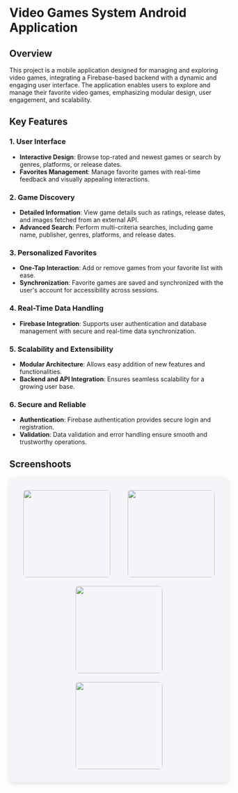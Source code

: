 # Video Games System Android Application 

## **Overview**
This project is a mobile application designed for managing and exploring video games, integrating a Firebase-based backend with a dynamic and engaging user interface. The application enables users to explore and manage their favorite video games, emphasizing modular design, user engagement, and scalability.

## Key Features

### 1. User Interface
- **Interactive Design**: Browse top-rated and newest games or search by genres, platforms, or release dates.
- **Favorites Management**: Manage favorite games with real-time feedback and visually appealing interactions.

### 2. Game Discovery
- **Detailed Information**: View game details such as ratings, release dates, and images fetched from an external API.
- **Advanced Search**: Perform multi-criteria searches, including game name, publisher, genres, platforms, and release dates.

### 3. Personalized Favorites
- **One-Tap Interaction**: Add or remove games from your favorite list with ease.
- **Synchronization**: Favorite games are saved and synchronized with the user's account for accessibility across sessions.

### 4. Real-Time Data Handling
- **Firebase Integration**: Supports user authentication and database management with secure and real-time data synchronization.

### 5. Scalability and Extensibility
- **Modular Architecture**: Allows easy addition of new features and functionalities.
- **Backend and API Integration**: Ensures seamless scalability for a growing user base.

### 6. Secure and Reliable
- **Authentication**: Firebase authentication provides secure login and registration.
- **Validation**: Data validation and error handling ensure smooth and trustworthy operations.

## **Screenshoots**

<div align="center" style="background-color:#f4f4f9; padding:20px; border-radius:12px; box-shadow:0 4px 10px rgba(0, 0, 0, 0.1);">
   <img src="https://github.com/user-attachments/assets/416f5759-5a2a-48cb-8aa7-97951091c070" width="200" style="margin: 10px; border-radius: 8px;" />
   &nbsp;&nbsp;&nbsp;
   <img src="https://github.com/user-attachments/assets/8320152d-c1ef-4019-8df9-c763e5c6a64d" width="200" style="margin: 10px; border-radius: 8px;" />
   &nbsp;&nbsp;&nbsp;
   <img src="https://github.com/user-attachments/assets/03653510-10ed-4ff8-9472-829bae0c916a" width="200" style="margin: 10px; border-radius: 8px;" />
   &nbsp;&nbsp;&nbsp;
   <img src="https://github.com/user-attachments/assets/cc0038b8-f1ee-4331-9592-37034f8f46bb" width="200" style="margin: 10px; border-radius: 8px;" />
</div>
